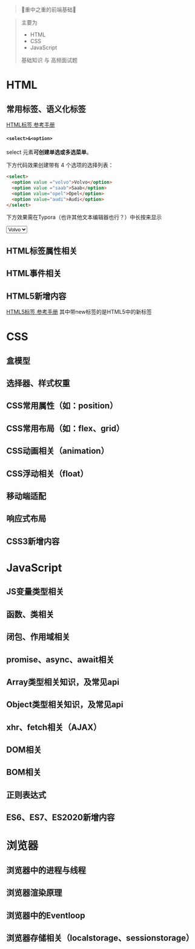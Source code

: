 > 🎉重中之重的前端基础🎉

> 主要为
>
> - HTML
> - CSS
> - JavaScript
>
> 基础知识 与 高频面试题
>



# HTML

## 常用标签、语义化标签

[HTML标签 参考手册](http://yige.org/html5/reference.php) 

#### `<select>&<option>`

select 元素**可创建单选或多选菜单**。

下方代码效果创建带有 4 个选项的选择列表：

```html
<select>
  <option value ="volvo">Volvo</option>
  <option value ="saab">Saab</option>
  <option value="opel">Opel</option>
  <option value="audi">Audi</option>
</select>
```

下方效果需在Typora（也许其他文本编辑器也行？）中长按来显示

<select>
  <option value ="volvo">Volvo</option>
  <option value ="saab">Saab</option>
  <option value="opel">Opel</option>
  <option value="audi">Audi</option>
</select>



## HTML标签属性相关



## HTML事件相关



## HTML5新增内容

[HTML5标签 参考手册](http://yige.org/html5/reference.php) 其中带new标签的是HTML5中的新标签

#### 

# CSS

## 盒模型



## 选择器、样式权重



## CSS常用属性（如：position）



## CSS常用布局（如：flex、grid）

## CSS动画相关（animation）

## CSS浮动相关（float）



## 移动端适配

## 响应式布局

## CSS3新增内容



# JavaScript

## JS变量类型相关

## 函数、类相关

## 闭包、作用域相关

## promise、async、await相关

## Array类型相关知识，及常见api

## Object类型相关知识，及常见api

## xhr、fetch相关（AJAX）

## DOM相关

## BOM相关

## 正则表达式

## ES6、ES7、ES2020新增内容



# 浏览器

## 浏览器中的进程与线程

## 浏览器渲染原理

## 浏览器中的Eventloop

## 浏览器存储相关（localstorage、sessionstorage）
